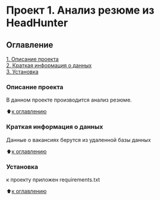 # Проект 1. Анализ резюме из HeadHunter

## Оглавление  
[1. Описание проекта](README.md#Описание-проекта)  
[2. Краткая информация о данных](README.md#Краткая-информация-о-данных)  
[3. Установка](README.md#Установка)  

### Описание проекта    
В данном проекте производится анализ резюме.

:arrow_up:[к оглавлению](README.md#Оглавление)


### Краткая информация о данных
Данные о вакансиях берутся из удаленной базы данных

:arrow_up:[к оглавлению](README.md#Оглавление)


### Установка  
к проекту приложен requirements.txt

:arrow_up:[к оглавлению](README.md#Оглавление)